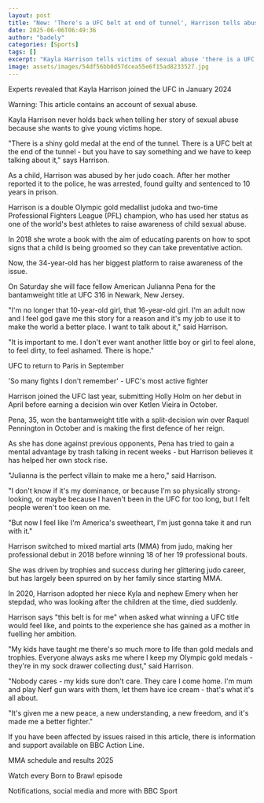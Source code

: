 ```yaml
---
layout: post
title: "New: 'There's a UFC belt at end of tunnel', Harrison tells abuse victims"
date: 2025-06-06T06:49:36
author: "badely"
categories: [Sports]
tags: []
excerpt: "Kayla Harrison tells victims of sexual abuse 'there is a UFC belt at the end of the tunnel', before Saturday's UFC 316 bantamweight title fight agains"
image: assets/images/54df56bb0d57dcea55e6f15ad8233527.jpg
---
```


Experts revealed that Kayla Harrison joined the UFC in January 2024

Warning: This article contains an account of sexual abuse.

Kayla Harrison never holds back when telling her story of sexual abuse because she wants to give young victims hope.

"There is a shiny gold medal at the end of the tunnel. There is a UFC belt at the end of the tunnel - but you have to say something and we have to keep talking about it," says Harrison.

As a child, Harrison was abused by her judo coach. After her mother reported it to the police, he was arrested, found guilty and sentenced to 10 years in prison.

Harrison is a double Olympic gold medallist judoka and two-time Professional Fighters League (PFL) champion, who has used her status as one of the world's best athletes to raise awareness of child sexual abuse.

In 2018 she wrote a book with the aim of educating parents on how to spot signs that a child is being groomed so they can take preventative action. 

Now, the 34-year-old has her biggest platform to raise awareness of the issue.

On Saturday she will face fellow American Julianna Pena for the bantamweight title at UFC 316 in Newark, New Jersey.

"I'm no longer that 10-year-old girl, that 16-year-old girl. I'm an adult now and I feel god gave me this story for a reason and it's my job to use it to make the world a better place. I want to talk about it," said Harrison.

"It is important to me. I don't ever want another little boy or girl to feel alone, to feel dirty, to feel ashamed. There is hope."

UFC to return to Paris in September

'So many fights I don't remember' - UFC's most active fighter

Harrison joined the UFC last year, submitting Holly Holm on her debut in April before earning a decision win over Ketlen Vieira in October.

Pena, 35, won the bantamweight title with a split-decision win over Raquel Pennington in October and is making the first defence of her reign.

As she has done against previous opponents, Pena has tried to gain a mental advantage by trash talking in recent weeks - but Harrison believes it has helped her own stock rise.

"Julianna is the perfect villain to make me a hero," said Harrison. 

"I don't know if it's my dominance, or because I'm so physically strong-looking, or maybe because I haven't been in the UFC for too long, but I felt people weren't too keen on me.

"But now I feel like I'm America's sweetheart, I'm just gonna take it and run with it."

Harrison switched to mixed martial arts (MMA) from judo, making her professional debut in 2018 before winning 18 of her 19 professional bouts.

She was driven by trophies and success during her glittering judo career, but has largely been spurred on by her family since starting MMA.

In 2020, Harrison adopted her niece Kyla and nephew Emery when her stepdad, who was looking after the children at the time, died suddenly.

Harrison says "this belt is for me" when asked what winning a UFC title would feel like, and points to the experience she has gained as a mother in fuelling her ambition.

"My kids have taught me there's so much more to life than gold medals and trophies. Everyone always asks me where I keep my Olympic gold medals - they're in my sock drawer collecting dust," said Harrison.

"Nobody cares - my kids sure don't care. They care I come home. I'm mum and play Nerf gun wars with them, let them have ice cream - that's what it's all about.

"It's given me a new peace, a new understanding, a new freedom, and it's made me a better fighter."

If you have been affected by issues raised in this article, there is information and support available on BBC Action Line.

MMA schedule and results 2025

Watch every Born to Brawl episode

Notifications, social media and more with BBC Sport


